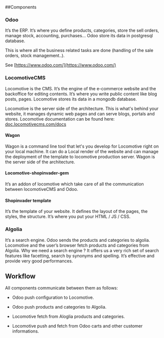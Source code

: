 ##Components


### Odoo

It’s the ERP. It’s where you define products, categories, store the sell orders, manage stock, accounting, purchases…
Odoo store its data in postgresql database.

This is where all the business related tasks are done (handling of the sale orders, 
stock management..).

See [https://www.odoo.com/](https://www.odoo.com/)



### LocomotiveCMS

Locomotive is the CMS. It’s the engine of the e-commerce website and the backoffice for editing contents. 
It’s where you write public content like blog posts, pages. Locomotive stores its data in a mongodb database.

Locomotive is the server side of the architecture. This is what's behind your website, it manages dynamic web pages and can serve 
blogs, portals and stores.
Locomotive documentation can be found here: [doc.locomotivecms.com/docs](https://doc.locomotivecms.com/docs)


#### Wagon

Wagon is a command line tool that let's you develop for Locomotive right on your local machine.
It can do a Local render of the website and can manage the deployment of the template to locomotive production server.
Wagon is the server side of the architecture.


#### Locomotive-shopinvader-gem

It’s an addon of locomotive which take care of all the communication between locomotiveCMS and Odoo.


#### Shopinvader template

It’s the template of your website. It defines the layout of the pages, the styles, the structure. 
It’s where you put your HTML / JS / CSS.


### Algolia

It’s a search engine. Odoo sends the products and categories to algolia. Locomotive and the user’s browser fetch products and categories from Algolia.
Why we need a search engine ? It offers us a very rich set of search features like facetting, search by synonyms and spelling. It’s effective and provide very good performances.


## Workflow

All components communicate between them as follows:


- Odoo push configuration to Locomotive.

- Odoo push products and categories to Algolia.

- Locomotive fetch from Aloglia products and categories.

- Locomotive push and fetch from Odoo carts and other customer informations.
